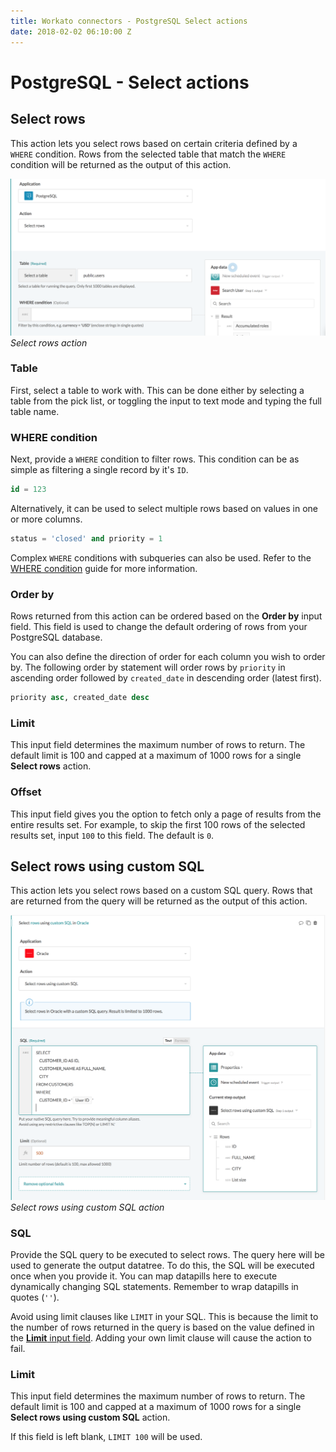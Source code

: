 ```yaml
---
title: Workato connectors - PostgreSQL Select actions
date: 2018-02-02 06:10:00 Z
---
```


# PostgreSQL - Select actions

## Select rows
This action lets you select rows based on certain criteria defined by a ` WHERE` condition. Rows from the selected table that match the `WHERE` condition will be returned as the output of this action.

![Select rows action](/assets/images/postgresql/select-rows-action.png)
*Select rows action*

### Table
First, select a table to work with. This can be done either by selecting a table from the pick list, or toggling the input to text mode and typing the full table name.

### WHERE condition
Next, provide a `WHERE` condition to filter rows. This condition can be as simple as filtering a single record by it's `ID`.

```sql
id = 123
```

Alternatively, it can be used to select multiple rows based on values in one or more columns.

```sql
status = 'closed' and priority = 1
```

Complex `WHERE` conditions with subqueries can also be used. Refer to the [WHERE condition](/connectors/postgresql.md#where-condition) guide for more information.

### Order by
Rows returned from this action can be ordered based on the **Order by** input field. This field is used to change the default ordering of rows from your PostgreSQL database.

You can also define the direction of order for each column you wish to order by. The following order by statement will order rows by `priority` in ascending order followed by `created_date` in descending order (latest first).

```sql
priority asc, created_date desc
```

### Limit
This input field determines the maximum number of rows to return. The default limit is 100 and capped at a maximum of 1000 rows for a single **Select rows** action.

### Offset
This input field gives you the option to fetch only a page of results from the entire results set. For example, to skip the first 100 rows of the selected results set, input `100` to this field. The default is `0`.

## Select rows using custom SQL
This action lets you select rows based on a custom SQL query. Rows that are returned from the query will be returned as the output of this action.

![Select rows using custom SQL action](/assets/images/oracle/custom-sql-action.png)
*Select rows using custom SQL action*

### SQL
Provide the SQL query to be executed to select rows. The query here will be used to generate the output datatree. To do this, the SQL will be executed once when you provide it. You can map datapills here to execute dynamically changing SQL statements. Remember to wrap datapills in quotes (`''`).

Avoid using limit clauses like `LIMIT` in your SQL. This is because the limit to the number of rows returned in the query is based on the value defined in the [**Limit** input field](#limit-1). Adding your own limit clause will cause the action to fail.

### Limit
This input field determines the maximum number of rows to return. The default limit is 100 and capped at a maximum of 1000 rows for a single **Select rows using custom SQL** action.

If this field is left blank, `LIMIT 100` will be used.

